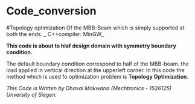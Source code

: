 # Code_conversion

#Topology optimization Of the MBB-Beam which is simply supported at both the ends.
_ C++compiler: MinGW_

**This code is about to hlaf design domain with symmetry boundary condition.** 

The default boundary condition correspond to half of the MBB-beam. the load applied in vertical direction at the upperleft corner.
In this code the method which is used fo optimization problem is **Topology Optimization**.

_This Code is Written by Dhaval Makwana (Mechtronics - 1526125) Unversity of Siegen._
